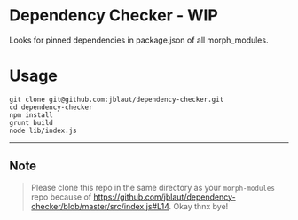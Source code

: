 # Dependency Checker - WIP

Looks for pinned dependencies in package.json of all morph_modules.

# Usage
```
git clone git@github.com:jblaut/dependency-checker.git
cd dependency-checker
npm install
grunt build
node lib/index.js

```

<hr>

## Note
> Please clone this repo in the same directory as your `morph-modules` repo because of https://github.com/jblaut/dependency-checker/blob/master/src/index.js#L14. Okay thnx bye!
